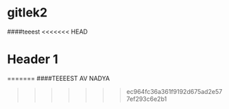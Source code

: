 
# gitlek2
####teeest
<<<<<<< HEAD

# Header 1
=======
####TEEEEST AV NADYA
>>>>>>> ec964fc36a361f9192d675ad2e577ef293c6e2b1
